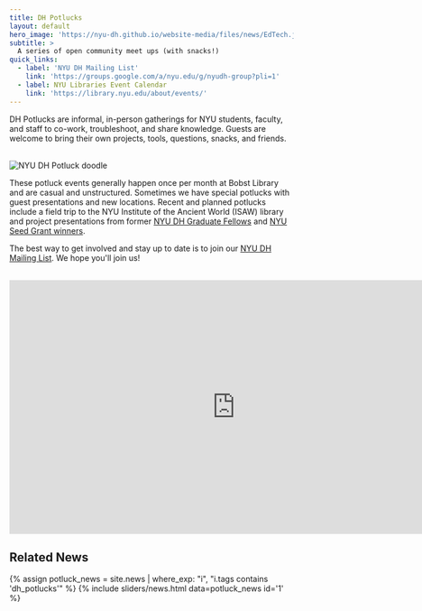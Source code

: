 ```yaml
---
title: DH Potlucks
layout: default
hero_image: 'https://nyu-dh.github.io/website-media/files/news/EdTech.jpg'
subtitle: >
  A series of open community meet ups (with snacks!)
quick_links:
  - label: 'NYU DH Mailing List'
    link: 'https://groups.google.com/a/nyu.edu/g/nyudh-group?pli=1'
  - label: NYU Libraries Event Calendar
    link: 'https://library.nyu.edu/about/events/'
---
```


DH Potlucks are informal, in-person gatherings for NYU students, faculty, and staff to co-work, troubleshoot, and share knowledge. Guests are welcome to bring their own projects, tools, questions, snacks, and friends. 

<br>
<img alt="NYU DH Potluck doodle" src="https://nyu-dh.github.io/website-media/files/projects/potluck-no-background.png" style="max-height:300px"/>


These potluck events generally happen once per month at Bobst Library and are casual and unstructured. Sometimes we have special potlucks with guest presentations and new locations. Recent and planned potlucks include a field trip to the NYU Institute of the Ancient World (ISAW) library and project presentations from former [NYU DH Graduate Fellows](/funding/grad-fellowships/) and [NYU Seed Grant winners](/funding/seed-grants/). 


The best way to get involved and stay up to date is to join our <a target="_blank" href="https://groups.google.com/a/nyu.edu/g/nyudh-group?pli=1">NYU DH Mailing List</a>. We hope you'll join us!

<br>

<iframe src="https://www.google.com/maps/embed?pb=!1m14!1m8!1m3!1d12093.926272909368!2d-73.9972212!3d40.7294279!3m2!1i1024!2i768!4f13.1!3m3!1m2!1s0x89c2599051b30887%3A0x6028dd2df0a0e9a2!2sElmer%20Holmes%20Bobst%20Library!5e0!3m2!1sen!2sus!4v1699557256688!5m2!1sen!2sus" width="800"  height="450" style="border:0;" allowfullscreen="" loading="lazy" referrerpolicy="no-referrer-when-downgrade"></iframe>

<br>

<div class="block py-5" markdown="1">
<h2 id="seed-grant-news">Related News</h2>

{% assign potluck_news = site.news | where_exp: "i", "i.tags contains 'dh_potlucks'" %}
{% include sliders/news.html data=potluck_news id='1' %}
</div>







